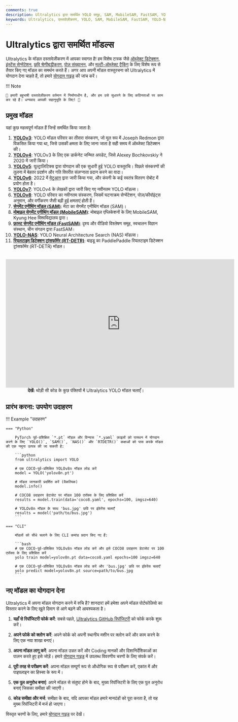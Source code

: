 ```yaml
---
comments: true
description: Ultralytics द्वारा समर्थित YOLO समूह, SAM, MobileSAM, FastSAM, YOLO-NAS, और RT-DETR मॉडल्स की विविधता का पता लगाएं। CLI और Python उपयोग के लिए उदाहरणों के साथ शुरू हो जाएं।
keywords: Ultralytics, दस्तावेज़ीकरण, YOLO, SAM, MobileSAM, FastSAM, YOLO-NAS, RT-DETR, मॉडल, वास्तुरचना, Python, CLI
---
```


# Ultralytics द्वारा समर्थित मॉडल्स

Ultralytics के मॉडल दस्तावेज़ीकरण में आपका स्वागत है! हम विशेष टास्क जैसे [ऑब्जेक्ट डिटेक्शन](../tasks/detect.md), [इंस्टेंस सेग्मेंटेशन](../tasks/segment.md), [छवि श्रेणीबद्धीकरण](../tasks/classify.md), [पोज़ संख्यानन](../tasks/pose.md), और [मल्टी-ऑब्जेक्ट ट्रैकिंग](../modes/track.md) के लिए विशेष रूप से तैयार किए गए मॉडल का समर्थन करते हैं। अगर आप अपनी मॉडल वास्तुरचना को Ultralytics में योगदान देना चाहते हैं, तो हमारे [योगदान गाइड](../../help/contributing.md) की जांच करें।

!!! Note

    🚧 हमारी बहुभाषी दस्तावेज़ीकरण वर्तमान में निर्माणाधीन है, और हम उसे सुधारने के लिए कठिनताओं पर काम कर रहे हैं। धन्यवाद आपकी सहानुभूति के लिए! 🙏

## प्रमुख मॉडल

यहां कुछ महत्वपूर्ण मॉडल हैं जिन्हें समर्थित किया जाता है:

1. **[YOLOv3](../../models/yolov3.md)**: YOLO मॉडल परिवार का तीसरा संस्करण, जो मूल रूप में Joseph Redmon द्वारा विकसित किया गया था, जिसे उसकी क्षमता के लिए जाना जाता है सही समय में ऑब्जेक्ट डिटेक्शन की।
2. **[YOLOv4](../../models/yolov4.md)**: YOLOv3 के लिए एक डार्कनेट जन्मित अपडेट, जिसे Alexey Bochkovskiy ने 2020 में जारी किया।
3. **[YOLOv5](../../models/yolov5.md)**: यूल्ट्रालिटिक्स द्वारा योगदान की एक सुधारी हुई YOLO वास्तुरचि। पिछले संस्करणों की तुलना में बेहतर प्रदर्शन और गति विपरीत संलग्नाता प्रदान करने का वादा।
4. **[YOLOv6](../../models/yolov6.md)**: 2022 में [मेटुआन](https://about.meituan.com/) द्वारा जारी किया गया, और कंपनी के कई स्वतंत्र वितरण रोबोट में प्रयोग होता है।
5. **[YOLOv7](../../models/yolov7.md)**: YOLOv4 के लेखकों द्वारा जारी किए गए नवीनतम YOLO मॉडल्स।
6. **[YOLOv8](../../models/yolov8.md)**: YOLO परिवार का नवीनतम संस्करण, जिसमें घटनाक्रम सेग्मेंटेशन, पोज़/कीपॉइंट्स अनुमान, और वर्गीकरण जैसी बढ़ी हुई क्षमताएं होती हैं।
7. **[सेगमेंट एनीथिंग मॉडल (SAM)](../../models/sam.md)**: मेटा का सेगमेंट एनीथिंग मॉडल (SAM)।
8. **[मोबाइल सेगमेंट एनीथिंग मॉडल (MobileSAM)](../../models/mobile-sam.md)**: मोबाइल एप्लिकेशनों के लिए MobileSAM, Kyung Hee विश्वविद्यालय द्वारा।
9. **[फ़ास्ट सेगमेंट एनीथिंग मॉडल (FastSAM)](../../models/fast-sam.md)**: दृश्य और वीडियो विश्लेषण समूह, स्वचालन विज्ञान संस्थान, चीन संगठन द्वारा FastSAM।
10. **[YOLO-NAS](../../models/yolo-nas.md)**: YOLO Neural Architecture Search (NAS) मॉडल्स।
11. **[रियलटाइम डिटेक्शन ट्रांसफॉर्मर (RT-DETR)](../../models/rtdetr.md)**: बाइडू का PaddlePaddle रियलटाइम डिटेक्शन ट्रांसफॉर्मर (RT-DETR) मॉडल।

<p align="center">
  <br>
  <iframe width="720" height="405" src="https://www.youtube.com/embed/MWq1UxqTClU?si=nHAW-lYDzrz68jR0"
    title="YouTube वीडियो प्लेयर" frameborder="0"
    allow="accelerometer; autoplay; clipboard-write; encrypted-media; gyroscope; picture-in-picture; web-share"
    allowfullscreen>
  </iframe>
  <br>
  <strong>देखें:</strong> थोड़ी सी कोड के कुछ पंक्तियों में Ultralytics YOLO मॉडल चलाएँ।
</p>

## प्रारंभ करना: उपयोग उदाहरण

!!! Example "उदाहरण"

    === "Python"

        PyTorch पूर्व-प्रशिक्षित `*.pt` मॉडल और विन्यास `*.yaml` फ़ाइलों को पायथन में योगदान करने के लिए `YOLO()`, `SAM()`, `NAS()` और `RTDETR()` कक्षाओं को पास करके मॉडल की एक नमूना उत्पन्न की जा सकती है:

        ```python
        from ultralytics import YOLO

        # एक COCO-पूर्व-प्रशिक्षित YOLOv8n मॉडल लोड करें
        model = YOLO('yolov8n.pt')

        # मॉडल जानकारी प्रदर्शित करें (वैकल्पिक)
        model.info()

        # COCO8 उदाहरण डेटासेट पर मॉडल 100 एपॉक्स के लिए प्रशिक्षित करें
        results = model.train(data='coco8.yaml', epochs=100, imgsz=640)

        # YOLOv8n मॉडल के साथ 'bus.jpg' छवि पर इंफ़ेरेंस चलाएँ
        results = model('path/to/bus.jpg')
        ```

    === "CLI"

        मॉडलों को सीधे चलाने के लिए CLI कमांड प्रदान किए गए हैं:

        ```bash
        # एक COCO-पूर्व-प्रशिक्षित YOLOv8n मॉडल लोड करें और इसे COCO8 उदाहरण डेटासेट पर 100 एपॉक्स के लिए प्रशिक्षित करें
        yolo train model=yolov8n.pt data=coco8.yaml epochs=100 imgsz=640

        # एक COCO-पूर्व-प्रशिक्षित YOLOv8n मॉडल लोड करें और 'bus.jpg' छवि पर इंफ़ेरेंस चलाएँ
        yolo predict model=yolov8n.pt source=path/to/bus.jpg
        ```

## नए मॉडल का योगदान देना

Ultralytics में अपना मॉडल योगदान करने में रुचि है? शानदार! हमें हमेशा अपने मॉडल पोर्टफोलियो का विस्तार करने के लिए खुले दिमाग से आगे बढ़ने की आवश्यकता है।

1. **यहाँ से रिपॉजिटरी फोर्क करें**: सबसे पहले, [Ultralytics GitHub रिपॉजिटरी](https://github.com/ultralytics/ultralytics) को फोर्क करके शुरू करें।

2. **अपने फोर्क को क्लोन करें**: अपने फोर्क को अपनी स्थानीय मशीन पर क्लोन करें और काम करने के लिए एक नया शाखा बनाएं।

3. **अपना मॉडल लागू करें**: अपना मॉडल उन्नत करें और Coding मानकों और दिशानिर्देशिकाओं का पालन करते हुए इसे जोड़ें। हमारे [योगदान गाइड](../../help/contributing.md) में उपलब्ध विवरणीय चरणों के लिए संपर्क करें।

4. **पूरी तरह से परीक्षण करें**: अपना मॉडल सम्पूर्ण रूप से औधोगिक रूप से परीक्षण करें, एकांत में और पाइपलाइन का हिस्सा के रूप में।

5. **एक पुल अनुरोध बनाएं**: अपने मॉडल से संतुष्ट होने के बाद, मुख्य रिपॉजिटरी के लिए एक पुल अनुरोध बनाएं जिसका समीक्षा की जाएगी।

6. **कोड समीक्षा और मर्ज**: समीक्षा के बाद, यदि आपका मॉडल हमारे मानदंडों को पूरा करता है, तो यह मुख्य रिपॉजिटरी में मर्ज हो जाएगा।

विस्तृत चरणों के लिए, हमारे [योगदान गाइड](../../help/contributing.md) पर देखें।
